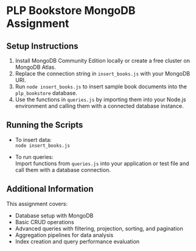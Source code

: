 # PLP Bookstore MongoDB Assignment

## Setup Instructions

1. Install MongoDB Community Edition locally or create a free cluster on MongoDB Atlas.
2. Replace the connection string in `insert_books.js` with your MongoDB URI.
3. Run `node insert_books.js` to insert sample book documents into the `plp_bookstore` database.
4. Use the functions in `queries.js` by importing them into your Node.js environment and calling them with a connected database instance.

## Running the Scripts

- To insert data:  
  `node insert_books.js`

- To run queries:  
  Import functions from `queries.js` into your application or test file and call them with a database connection.

## Additional Information

This assignment covers:

- Database setup with MongoDB
- Basic CRUD operations
- Advanced queries with filtering, projection, sorting, and pagination
- Aggregation pipelines for data analysis
- Index creation and query performance evaluation
